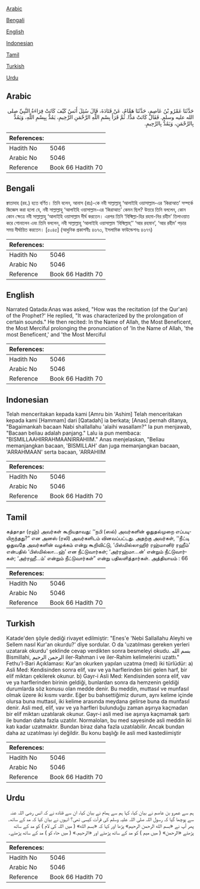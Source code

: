[Arabic](#arabic)

[Bengali](#bengali)

[English](#english)

[Indonesian](#indonesian)

[Tamil](#tamil)

[Turkish](#turkish)

[Urdu](#urdu)

## Arabic


<div dir="rtl" lang="ar" style={{fontSize:'larger',backgroundColor:'#f8f9fa',padding:20}}>
حَدَّثَنَا عَمْرُو بْنُ عَاصِمٍ، حَدَّثَنَا هَمَّامٌ، عَنْ قَتَادَةَ، قَالَ سُئِلَ أَنَسٌ كَيْفَ كَانَتْ قِرَاءَةُ النَّبِيِّ صلى الله عليه وسلم‏.‏ فَقَالَ كَانَتْ مَدًّا‏.‏ ثُمَّ قَرَأَ بِسْمِ اللَّهِ الرَّحْمَنِ الرَّحِيمِ، يَمُدُّ بِبِسْمِ اللَّهِ، وَيَمُدُّ بِالرَّحْمَنِ، وَيَمُدُّ بِالرَّحِيمِ‏.‏
</div>
<div style={{backgroundColor:'#f8f9fa',padding:20, marginBottom: 10}}><table> <thead> <tr> <th>References:</th> <th></th> </tr> </thead> <tbody><tr><td>Hadith No</td><td>5046</td></tr><tr><td>Arabic No</td><td>5046</td></tr><tr><td>Reference</td><td>Book 66 Hadith 70</td></tr></tbody></table></div>

## Bengali


<div dir="ltr" lang="bn" style={{fontSize:'larger',backgroundColor:'#f8f9fa',padding:20}}>
ক্বাতাদাহ (রহ.) হতে বর্ণিত। তিনি বলেন, আনাস (রাঃ)-কে নবী সাল্লাল্লাহু ‘আলাইহি ওয়াসাল্লাম-এর ‘কিরাআত’ সম্পর্কে জিজ্ঞেস করা হলো যে, নবী সাল্লাল্লাহু ‘আলাইহি ওয়াসাল্লাম-এর ‘কিরাআত’ কেমন ছিল? উত্তরে তিনি বললেন, কোন কোন ক্ষেত্রে নবী সাল্লাল্লাহু ‘আলাইহি ওয়াসাল্লাম দীর্ঘ করতেন। এরপর তিনি ‘বিস্মিল্লা-হির রহমা-নির রহীম’ তিলাওয়াত করে শোনালেন এবং তিনি বললেন, নবী সাল্লাল্লাহু ‘আলাইহি ওয়াসাল্লাম ‘বিস্মিল্লাহ্’’ ‘আর রহমান’, ‘আর রহীম’ পড়ার সময় দীর্ঘায়িত করতেন। [৫০৪৫] (আধুনিক প্রকাশনীঃ ৪৬৭৩, ইসলামিক ফাউন্ডেশনঃ ৪৬৭৭)
</div>
<div style={{backgroundColor:'#f8f9fa',padding:20, marginBottom: 10}}><table> <thead> <tr> <th>References:</th> <th></th> </tr> </thead> <tbody><tr><td>Hadith No</td><td>5046</td></tr><tr><td>Arabic No</td><td>5046</td></tr><tr><td>Reference</td><td>Book 66 Hadith 70</td></tr></tbody></table></div>

## English


<div dir="ltr" lang="en" style={{fontSize:'larger',backgroundColor:'#f8f9fa',padding:20}}>
Narrated Qatada:Anas was asked, "How was the recitation (of the Qur'an) of the Prophet?' He replied, "It was characterized by the prolongation of certain sounds." He then recited: In the Name of Allah, the Most Beneficent, the Most Merciful prolonging the pronunciation of 'In the Name of Allah, 'the most Beneficent,' and 'the Most Merciful
</div>
<div style={{backgroundColor:'#f8f9fa',padding:20, marginBottom: 10}}><table> <thead> <tr> <th>References:</th> <th></th> </tr> </thead> <tbody><tr><td>Hadith No</td><td>5046</td></tr><tr><td>Arabic No</td><td>5046</td></tr><tr><td>Reference</td><td>Book 66 Hadith 70</td></tr></tbody></table></div>

## Indonesian


<div dir="ltr" lang="id" style={{fontSize:'larger',backgroundColor:'#f8f9fa',padding:20}}>
Telah menceritakan kepada kami [Amru bin 'Ashim] Telah menceritakan kepada kami [Hammam] dari [Qatadah] ia berkata; [Anas] pernah ditanya, "Bagaimankah bacaan Nabi shallallahu 'alaihi wasallam?" Ia pun menjawab, "Bacaan beliau adalah panjang." Lalu ia pun membaca: "BISMILLAAHIRRAHMAANIRRAHIIM." Anas menjelaskan, "Beliau memanjangkan bacaan, 'BISMILLAH' dan juga memanjangkan bacaan, 'ARRAHMAAN' serta bacaan, 'ARRAHIIM
</div>
<div style={{backgroundColor:'#f8f9fa',padding:20, marginBottom: 10}}><table> <thead> <tr> <th>References:</th> <th></th> </tr> </thead> <tbody><tr><td>Hadith No</td><td>5046</td></tr><tr><td>Arabic No</td><td>5046</td></tr><tr><td>Reference</td><td>Book 66 Hadith 70</td></tr></tbody></table></div>

## Tamil


<div dir="ltr" lang="ta" style={{fontSize:'larger',backgroundColor:'#f8f9fa',padding:20}}>
கத்தாதா (ரஹ்) அவர்கள் கூறியதாவது: ‘‘நபி (ஸல்) அவர்களின் ஓதுதல்முறை எப்படியிருந்தது?” என அனஸ் (ரலி) அவர்களிடம் வினவப்பட்டது. அதற்கு அவர்கள், ‘‘நீட்டி ஓதுவதே அவர்களின் வழக்கம் என்று கூறிவிட்டு, ‘பிஸ்மில்லாஹிர் ரஹ்மானிர் ரஹீம்’ என்பதில் ‘பிஸ்மில்லா...ஹ்’ என நீட்டுவார்கள்; ‘அர்ரஹ்மா...ன்’ என்றும் நீட்டுவார்கள்; ‘அர்ரஹீ...ம்’ என்றும் நீட்டுவார்கள்” என்று பதிலளித்தார்கள். அத்தியாயம் : 66
</div>
<div style={{backgroundColor:'#f8f9fa',padding:20, marginBottom: 10}}><table> <thead> <tr> <th>References:</th> <th></th> </tr> </thead> <tbody><tr><td>Hadith No</td><td>5046</td></tr><tr><td>Arabic No</td><td>5046</td></tr><tr><td>Reference</td><td>Book 66 Hadith 70</td></tr></tbody></table></div>

## Turkish


<div dir="ltr" lang="tr" style={{fontSize:'larger',backgroundColor:'#f8f9fa',padding:20}}>
Katade'den şöyle dediği rivayet edilmiştir: "Enes'e 'Nebi Sallallahu Aleyhi ve Sellem nasıl Kur'an okurdu?' diye sordular. O da 'uzatılması gereken yerleri uzatarak okurdu' şeklinde cevap verdikten sonra besmeleyi okudu. بسم الله Bismillahi, الرحمن الرحيم iler-Rahman i ve iler-Rahim kelimelerini uzattı." Fethu'l-Bari Açıklaması: Kur'an okurken yapılan uzatma (med) iki türlüdür: a) Asli Med: Kendisinden sonra elif, vav ve ya harflerinden biri gelen harf, bir elif miktarı çekilerek okunur. b) Gayr-i Asli Med: Kendisinden sonra elif, vav ve ya harflerinden birinin geldiği, bunlardan sonra da hemzenin geldiği durumlarda söz konusu olan medde denir. Bu meddin, muttasıl ve munfasıl olmak üzere iki kısmı vardır. Eğer bu bahsettiğimiz durum, aynı kelime içinde olursa buna muttasıl, iki kelime arasında meydana gelirse buna da munfasıl denir. Asli med, elif, vav ve ya harfleri bulunduğu zaman aşırıya kaçmadan bir elif miktarı uzatılarak okunur. Gayr-i asli med ise aşırıya kaçmamak şartı ile bundan daha fazla uzatılır. Normalolan, bu med sayesinde asli meddin iki katı kadar uzatmaktır. Bundan biraz daha fazla uzatılabilir. Ancak bundan daha az uzatılması iyi değildir. Bu konu başlığı ile asli med kastediimiştir
</div>
<div style={{backgroundColor:'#f8f9fa',padding:20, marginBottom: 10}}><table> <thead> <tr> <th>References:</th> <th></th> </tr> </thead> <tbody><tr><td>Hadith No</td><td>5046</td></tr><tr><td>Arabic No</td><td>5046</td></tr><tr><td>Reference</td><td>Book 66 Hadith 70</td></tr></tbody></table></div>

## Urdu


<div dir="rtl" lang="ur" style={{fontSize:'larger',backgroundColor:'#f8f9fa',padding:20}}>
ہم سے عمرو بن عاصم نے بیان کیا، کہا ہم سے ہمام نے بیان کیا، ان سے قتادہ نے کہ انس رضی اللہ عنہ سے پوچھا گیا کہ رسول اللہ صلی اللہ علیہ وسلم کی قرآت کیسی تھی؟ انہوں نے بیان کیا کہ مد کے ساتھ۔ پھر آپ نے «بسم الله الرحمن الرحيم» پڑھا اور کہا کہ «بسم الله» ( میں اللہ کی لام ) کو مد کے ساتھ پڑھتے «الرحمن» ( میں میم ) کو مد کے ساتھ پڑھتے اور «الرحيم‏.» ( میں حاء کو ) مد کے ساتھ پڑھتے۔
</div>
<div style={{backgroundColor:'#f8f9fa',padding:20, marginBottom: 10}}><table> <thead> <tr> <th>References:</th> <th></th> </tr> </thead> <tbody><tr><td>Hadith No</td><td>5046</td></tr><tr><td>Arabic No</td><td>5046</td></tr><tr><td>Reference</td><td>Book 66 Hadith 70</td></tr></tbody></table></div>